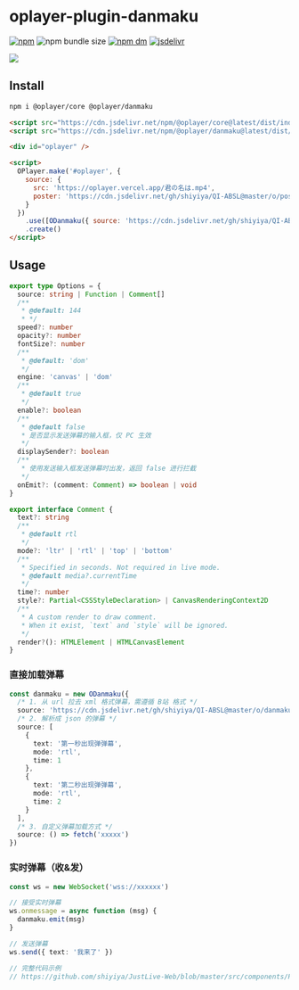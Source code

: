 # oplayer-plugin-danmaku

[![npm](https://img.shields.io/npm/v/@oplayer/danmaku?style=flat-square&color=ffa500&label=@oplayer/danmaku)](https://www.npmjs.com/package/@oplayer/danmaku)
![npm bundle size](https://img.shields.io/bundlephobia/minzip/@oplayer/ui?style=flat-square&label=danmaku)
[![npm dm](https://img.shields.io/npm/dm/@oplayer/danmaku?style=flat-square)](https://www.npmjs.com/package/@oplayer/danmaku)
[![jsdelivr](https://data.jsdelivr.com/v1/package/npm/@oplayer/danmaku/badge)](https://www.jsdelivr.com/package/npm/@oplayer/danmaku)

![](https://github.com/shiyiya/oplayer/raw/main/packages/danmaku/danmaku.png)

## Install

```bash
npm i @oplayer/core @oplayer/danmaku
```

```html
<script src="https://cdn.jsdelivr.net/npm/@oplayer/core@latest/dist/index.min.js"></script>
<script src="https://cdn.jsdelivr.net/npm/@oplayer/danmaku@latest/dist/index.min.js"></script>

<div id="oplayer" />

<script>
  OPlayer.make('#oplayer', {
    source: {
      src: 'https://oplayer.vercel.app/君の名は.mp4',
      poster: 'https://cdn.jsdelivr.net/gh/shiyiya/QI-ABSL@master/o/poster.png'
    }
  })
    .use([ODanmaku({ source: 'https://cdn.jsdelivr.net/gh/shiyiya/QI-ABSL@master/o/danmaku.xml' })])
    .create()
</script>
```

## Usage

```ts
export type Options = {
  source: string | Function | Comment[]
  /**
   * @default: 144
   * */
  speed?: number
  opacity?: number
  fontSize?: number
  /**
   * @default: 'dom'
   */
  engine: 'canvas' | 'dom'
  /**
   * @default true
   */
  enable?: boolean
  /**
   * @default false
   * 是否显示发送弹幕的输入框，仅 PC 生效
   */
  displaySender?: boolean
  /**
   * 使用发送输入框发送弹幕时出发，返回 false 进行拦截
   */
  onEmit?: (comment: Comment) => boolean | void
}

export interface Comment {
  text?: string
  /**
   * @default rtl
   */
  mode?: 'ltr' | 'rtl' | 'top' | 'bottom'
  /**
   * Specified in seconds. Not required in live mode.
   * @default media?.currentTime
   */
  time?: number
  style?: Partial<CSSStyleDeclaration> | CanvasRenderingContext2D
  /**
   * A custom render to draw comment.
   * When it exist, `text` and `style` will be ignored.
   */
  render?(): HTMLElement | HTMLCanvasElement
}
```

### 直接加载弹幕

```ts
const danmaku = new ODanmaku({
  /* 1. 从 url 拉去 xml 格式弹幕，需遵循 B站 格式 */
  source: 'https://cdn.jsdelivr.net/gh/shiyiya/QI-ABSL@master/o/danmaku.xml',
  /* 2. 解析成 json 的弹幕 */
  source: [
    {
      text: '第一秒出现弹弹幕',
      mode: 'rtl',
      time: 1
    },
    {
      text: '第二秒出现弹弹幕',
      mode: 'rtl',
      time: 2
    }
  ],
  /* 3. 自定义弹幕加载方式 */
  source: () => fetch('xxxxx')
})
```

### 实时弹幕（收&发）

```ts
const ws = new WebSocket('wss://xxxxxx')

// 接受实时弹幕
ws.onmessage = async function (msg) {
  danmaku.emit(msg)
}

// 发送弹幕
ws.send({ text: '我来了' })

// 完整代码示例
// https://github.com/shiyiya/JustLive-Web/blob/master/src/components/Player/Player.vue
```

